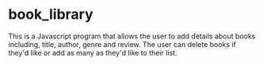 # book_library
This is a Javascript program that allows the user to add details about books including, title, author, genre and review. The user can delete books if they'd like or add as many as they'd like to their list.
